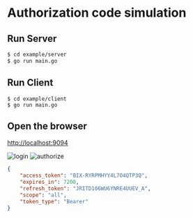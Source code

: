 Authorization code simulation
=============================

Run Server
---------

``` bash
$ cd example/server
$ go run main.go
```

Run Client
----------

```
$ cd example/client
$ go run main.go
```

Open the browser
----------------

[http://localhost:9094](http://localhost:9094)

![login](/server/testdata/login.png)
![authorize](/server/testdata/authorize.png)

``` json
{
    "access_token": "BIX-RYRPMHYY4L7O4QTP3Q",
    "expires_in": 7200,
    "refresh_token": "JRITD106WU6YNRE4UUEV_A",
    "scope": "all",
    "token_type": "Bearer"
}
```